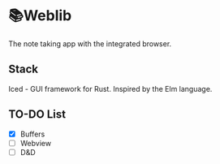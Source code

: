 # 📚Weblib
The note taking app with the integrated browser.

## Stack
Iced - GUI framework for Rust. Inspired by the Elm language.

## TO-DO List
- [x] Buffers
- [ ] Webview
- [ ] D&D
